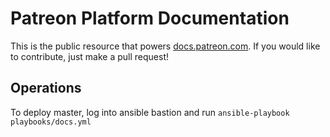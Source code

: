 # Patreon Platform Documentation 
This is the public resource that powers [docs.patreon.com](https://docs.patreon.com). If you would like to contribute, just make a pull request! 

## Operations

To deploy master, log into ansible bastion and run `ansible-playbook playbooks/docs.yml`
